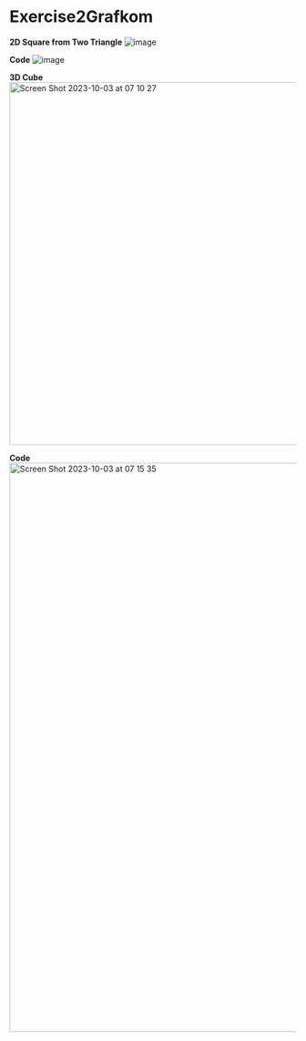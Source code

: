 # Exercise2Grafkom

**2D Square from Two Triangle**
![image](https://github.com/dimaspujangga/Exercise2Grafkom/assets/114992718/9f8673a8-3065-48b5-b386-bb4556222b82)

**Code**
![image](https://github.com/dimaspujangga/Exercise2Grafkom/assets/114992718/75027029-d477-4015-aa85-b15b733e03fb)

**3D Cube**          
<img width="637" alt="Screen Shot 2023-10-03 at 07 10 27" src="https://github.com/keysanadea/GrafkomExercise2/assets/88714452/56b4f7ac-c869-492d-b43a-84a91eac78ed">

**Code**          
<img width="999" alt="Screen Shot 2023-10-03 at 07 15 35" src="https://github.com/keysanadea/GrafkomExercise2/assets/88714452/65724f9d-e86e-42dd-9677-be80b6c88aae">
